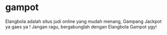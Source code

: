 # gampot
Elangbola adalah situs judi online yang mudah menang, Gampang Jackpot ya gaes ya ! Jangan ragu, bergabunglah dengan Elangbola Gampot ygy!
